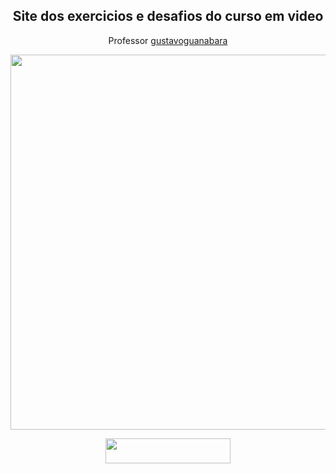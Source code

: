 <h2 align="center">Site dos exercicios e desafios do curso em video</h2>

<p align="center">Professor <a href="https://github.com/gustavoguanabara" target="_blank" rel="noopener noreferrer">gustavoguanabara</a></p>
 
 <div align="center">
    <img width="600" src="https://raw.githubusercontent.com/GelcimarMoraes/GelcimarMoraes/main/Portfolio/imgcurso.png"> 
</div>

 <p align="center">
    <a href="https://gelcimarmoraes.github.io/site-exercicios-desafios-curso-em-video" target="_blank" rel="noopener noreferrer">
        <img src="https://img.shields.io/static/v1?label=|&message=WEBSITE&color=82D8F9&style=plastic&logo=google-chrome&logo-color=white" width="200" height="40"/>
    </a> 
</p>
